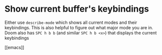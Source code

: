 # Show current buffer's keybindings
Either use `describe-mode` which shows all current modes and their keybindings. This is also helpful to figure out what major mode you are in.
Doom also has `SPC h b b` (and similar `SPC h b <x>`) that displays the current keybindings

[[emacs]]